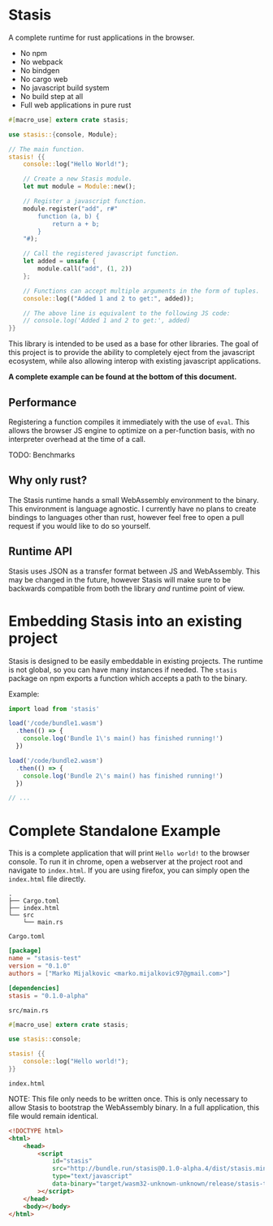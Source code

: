 # Stasis

A complete runtime for rust applications in the browser.

* No npm
* No webpack
* No bindgen
* No cargo web
* No javascript build system
* No build step at all
* Full web applications in pure rust

```rust
#[macro_use] extern crate stasis;

use stasis::{console, Module};

// The main function.
stasis! {{
    console::log("Hello World!");

    // Create a new Stasis module.
    let mut module = Module::new();

    // Register a javascript function.
    module.register("add", r#"
        function (a, b) {
            return a + b;
        }
    "#);

    // Call the registered javascript function.
    let added = unsafe {
        module.call("add", (1, 2))
    };

    // Functions can accept multiple arguments in the form of tuples.
    console::log(("Added 1 and 2 to get:", added));

    // The above line is equivalent to the following JS code:
    // console.log('Added 1 and 2 to get:', added)
}}
```

This library is intended to be used as a base for other libraries. The goal of
this project is to provide the ability to completely eject from the javascript
ecosystem, while also allowing interop with existing javascript applications.

**A complete example can be found at the bottom of this document.**

## Performance

Registering a function compiles it immediately with the use of `eval`. This
allows the browser JS engine to optimize on a per-function basis, with no
interpreter overhead at the time of a call.

TODO: Benchmarks

## Why only rust?

The Stasis runtime hands a small WebAssembly environment to the binary. This
environment is language agnostic. I currently have no plans to create bindings
to languages other than rust, however feel free to open a pull request if you
would like to do so yourself.

## Runtime API

Stasis uses JSON as a transfer format between JS and WebAssembly. This may be
changed in the future, however Stasis will make sure to be backwards compatible
from both the library *and* runtime point of view.

# Embedding Stasis into an existing project

Stasis is designed to be easily embeddable in existing projects. The runtime is
not global, so you can have many instances if needed. The `stasis` package on
npm exports a function which accepts a path to the binary.

Example:

```javascript
import load from 'stasis'

load('/code/bundle1.wasm')
  .then(() => {
    console.log('Bundle 1\'s main() has finished running!')
  })

load('/code/bundle2.wasm')
  .then(() => {
    console.log('Bundle 2\'s main() has finished running!')
  })

// ...
```

# Complete Standalone Example

This is a complete application that will print `Hello world!` to the browser
console. To run it in chrome, open a webserver at the project root and navigate
to `index.html`. If you are using firefox, you can simply open the `index.html`
file directly.

```
.
├── Cargo.toml
├── index.html
└── src
    └── main.rs
```

`Cargo.toml`

```toml
[package]
name = "stasis-test"
version = "0.1.0"
authors = ["Marko Mijalkovic <marko.mijalkovic97@gmail.com>"]

[dependencies]
stasis = "0.1.0-alpha"
```

`src/main.rs`

```rust
#[macro_use] extern crate stasis;

use stasis::console;

stasis! {{
    console::log("Hello world!");
}}
```

`index.html`

NOTE: This file only needs to be written once. This is only necessary to allow
Stasis to bootstrap the WebAssembly binary. In a full application, this file
would remain identical.

```html
<!DOCTYPE html>
<html>
    <head>
        <script
            id="stasis"
            src="http://bundle.run/stasis@0.1.0-alpha.4/dist/stasis.min.js"
            type="text/javascript"
            data-binary="target/wasm32-unknown-unknown/release/stasis-test.wasm"
        ></script>
    </head>
    <body></body>
</html>
```
